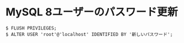 # MySQL 8ユーザーのパスワード更新

```
$ FLUSH PRIVILEGES;
$ ALTER USER 'root'@'localhost' IDENTIFIED BY '新しいパスワード';
```